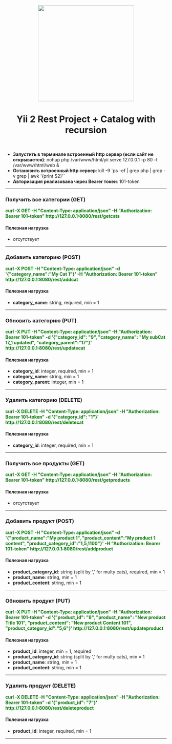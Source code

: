 <p align="center">
  <a href="https://anira-web.ru/" target="_blank">
    <img src="test" width="300px">
  </a>
  <h1 align="center">Yii 2 Rest Project + Catalog with recursion</h1>
  <br>
</p>

<div class="site-about">
  <ul>
    <li><b>Запустить в терминале встроенный http сервер (если сайт не открывается)</b>: nohup php /var/www/html/yii serve 127.0.0.1 -p 80 -t /var/www/html/web &
    </li>
    <li><b>Остановить встроенный http сервер</b>: kill -9 `ps -ef | grep php | grep -v grep | awk '{print $2}'`</li>
    <li><b>Авторизация реализована через Bearer токен</b>: 101-token</li>
  </ul>

  <hr>

  <h3>Получить все категории (GET)</h3>
  <p style="color:green;font-weight:bold;">curl -X GET -H "Content-Type: application/json" -H "Authorization: Bearer
    101-token"
  http://127.0.0.1:8080/rest/getcats</p>

  <h4>Полезная нагрузка</h4>
  <ul>
    <li>отсутствует</li>
  </ul>

  <hr>

  <h3>Добавить категорию (POST)</h3>
  <p style="color:green;font-weight:bold;">curl -X POST -H "Content-Type: application/json" -d '{"category_name":"My
    Cat 1"}' -H "Authorization: Bearer
  101-token" http://127.0.0.1:8080/rest/addcat</p>
  <h4>Полезная нагрузка</h4>
  <ul>
    <li><b>category_name</b>: string, required, min = 1</li>
  </ul>

  <hr>

  <h3>Обновить категорию (PUT)</h3>
  <p style="color:green;font-weight:bold;">curl -X PUT -H "Content-Type: application/json" -H "Authorization: Bearer
    101-token" -d '{"category_id": "9", "category_name": "My subCat 17_1 updated", "category_parent":"17"}'
  http://127.0.0.1:8080/rest/updatecat</p>
  <h4>Полезная нагрузка</h4>
  <ul>
    <li><b>category_id</b>: integer, required, min = 1</li>
    <li><b>category_name</b>: string, min = 1</li>
    <li><b>category_parent</b>: integer, min = 1</li>
  </ul>

  <hr>

  <h3>Удалить категорию (DELETE)</h3>
  <p style="color:green;font-weight:bold;">curl -X DELETE -H "Content-Type: application/json" -H "Authorization:
  Bearer 101-token" -d '{"category_id": "1"}' http://127.0.0.1:8080/rest/deletecat</p>
  <h4>Полезная нагрузка</h4>
  <ul>
    <li><b>category_id</b>: integer, required, min = 1</li>
  </ul>

  <hr>

  <h3>Получить все продукты (GET)</h3>
  <p style="color:green;font-weight:bold;">curl -X GET -H "Content-Type: application/json" -H "Authorization: Bearer
    101-token"
  http://127.0.0.1:8080/rest/getproducts</p>

  <h4>Полезная нагрузка</h4>
  <ul>
    <li>отсутствует</li>
  </ul>

  <hr>

  <h3>Добавить продукт (POST)</h3>
  <p style="color:green;font-weight:bold;">curl -X POST -H "Content-Type: application/json" -d '{"product_name":"My
    product 1", "product_content":"My product 1 content", "product_category_id":"1,5,1100"}' -H "Authorization:
  Bearer 101-token" http://127.0.0.1:8080/rest/addproduct</p>
  <h4>Полезная нагрузка</h4>
  <ul>
    <li><b>product_category_id</b>: string (split by ',' for multy cats), required, min = 1</li>
    <li><b>product_name</b>: string, min = 1</li>
    <li><b>product_content</b>: string, min = 1</li>
  </ul>

  <hr>

  <h3>Обновить продукт (PUT)</h3>
  <p style="color:green;font-weight:bold;">curl -X PUT -H "Content-Type: application/json" -H "Authorization: Bearer
    101-token" -d '{"product_id": "8", "product_name": "New product Title 101", "product_content": "New product Content 101", "product_category_id":"5,6"}'
  http://127.0.0.1:8080/rest/updateproduct</p>
  <h4>Полезная нагрузка</h4>
  <ul>
    <li><b>product_id</b>: integer, min = 1, required</li>
    <li><b>product_category_id</b>: string (split by ',' for multy cats), min = 1</li>
    <li><b>product_name</b>: string, min = 1</li>
    <li><b>product_content</b>: string, min = 1</li>
  </ul>

  <hr>

  <h3>Удалить продукт (DELETE)</h3>
  <p style="color:green;font-weight:bold;">curl -X DELETE -H "Content-Type: application/json" -H "Authorization: Bearer 101-token" -d '{"product_id": "7"}' http://127.0.0.1:8080/rest/deleteproduct</p>
  <h4>Полезная нагрузка</h4>
  <ul>
    <li><b>product_id</b>: integer, required, min = 1</li>
  </ul>

  <hr>

</div>
